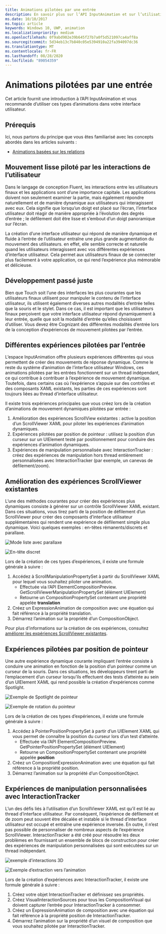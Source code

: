 ```yaml
---
title: Animations pilotées par une entrée
description: En savoir plus sur l’API InputAnimation et sur l’utilisation des animations pilotées par les entrées pour créer des mouvements de réponse dynamique dans l’interface utilisateur de votre application.
ms.date: 10/10/2017
ms.topic: article
keywords: Windows 10, UWP, animation
ms.localizationpriority: medium
ms.openlocfilehash: 0f9abd902e39b645f27b7a0f5d521097ca4aff8a
ms.sourcegitcommit: 5d34eb13c7b840c05e5394910a22fa394097dc36
ms.translationtype: MT
ms.contentlocale: fr-FR
ms.lasthandoff: 08/28/2020
ms.locfileid: "89054359"
---
```

# <a name="input-driven-animations"></a>Animations pilotées par une entrée

Cet article fournit une introduction à l’API InputAnimation et vous recommande d’utiliser ces types d’animations dans votre interface utilisateur.

## <a name="prerequisites"></a>Prérequis

Ici, nous partons du principe que vous êtes familiarisé avec les concepts abordés dans les articles suivants :

- [Animations basées sur les relations](relation-animations.md)

## <a name="smooth-motion-driven-from-user-interactions"></a>Mouvement lisse piloté par les interactions de l’utilisateur

Dans le langage de conception Fluent, les interactions entre les utilisateurs finaux et les applications sont d’une importance capitale. Les applications doivent non seulement examiner la partie, mais également répondre naturellement et de manière dynamique aux utilisateurs qui interagissent avec eux. Cela signifie que lorsqu’un doigt est placé sur l’écran, l’interface utilisateur doit réagir de manière appropriée à l’évolution des degrés d’entrée ; le défilement doit être lisse et s’embout d’un doigt panoramique sur l’écran.

La création d’une interface utilisateur qui répond de manière dynamique et fluide à l’entrée de l’utilisateur entraîne une plus grande augmentation du mouvement des utilisateurs. en effet, elle semble correcte et naturelle quand les utilisateurs interagissent avec vos différentes expériences d’interface utilisateur. Cela permet aux utilisateurs finaux de se connecter plus facilement à votre application, ce qui rend l’expérience plus mémorable et délicieuse.

## <a name="expanding-past-just-touch"></a>Développement passé juste

Bien que Touch soit l’une des interfaces les plus courantes que les utilisateurs finaux utilisent pour manipuler le contenu de l’interface utilisateur, ils utilisent également diverses autres modalités d’entrée telles que la souris et le stylet. Dans ce cas, il est important que les utilisateurs finaux perçoivent que votre interface utilisateur répond dynamiquement à leur entrée, quelle que soit la modalité d’entrée qu’elles choisissent d’utiliser. Vous devez être Cognizant des différentes modalités d’entrée lors de la conception d’expériences de mouvement pilotées par l’entrée.

## <a name="different-input-driven-motion-experiences"></a>Différentes expériences pilotées par l’entrée

L’espace InputAnimation offre plusieurs expériences différentes qui vous permettent de créer des mouvements de réponse dynamique. Comme le reste du système d’animation de l’interface utilisateur Windows, ces animations pilotées par les entrées fonctionnent sur un thread indépendant, ce qui contribue à contribuer à l’expérience de mouvement dynamique. Toutefois, dans certains cas où l’expérience s’appuie sur des contrôles et des composants XAML existants, les parties de ces expériences sont toujours liées au thread d’interface utilisateur.

Il existe trois expériences principales que vous créez lors de la création d’animations de mouvement dynamiques pilotées par entrée :

1. Amélioration des expériences ScrollView existantes : active la position d’un ScrollViewer XAML pour piloter les expériences d’animation dynamiques.
1. Expériences pilotées par position de pointeur : utilisez la position d’un curseur sur un UIElement testé par positionnement pour conduire des expériences d’animation dynamiques.
1. Expériences de manipulation personnalisée avec InteractionTracker : créez des expériences de manipulation hors thread entièrement personnalisées avec InteractionTracker (par exemple, un canevas de défilement/zoom).

## <a name="enhancing-existing-scrollviewer-experiences"></a>Amélioration des expériences ScrollViewer existantes

L’une des méthodes courantes pour créer des expériences plus dynamiques consiste à générer sur un contrôle ScrollViewer XAML existant. Dans ces situations, vous tirez parti de la position de défilement d’un ScrollViewer pour créer des composants d’interface utilisateur supplémentaires qui rendent une expérience de défilement simple plus dynamique. Voici quelques exemples : en-têtes rémanents/discrets et parallaxe.

![Mode liste avec parallaxe](images/animation/parallax.gif)

![En-tête discret](images/animation/shy-header.gif)

Lors de la création de ces types d’expériences, il existe une formule générale à suivre :

1. Accédez à ScrollManipulationPropertySet à partir du ScrollViewer XAML pour lequel vous souhaitez piloter une animation.
    - Effectuée via l’API ElementCompositionPreview. GetScrollViewerManipulationPropertySet (élément UIElement)
    - Retourne un CompositionPropertySet contenant une propriété appelée **translation**
1. Créez un ExpressionAnimation de composition avec une équation qui fait référence à la propriété translation.
1. Démarrez l’animation sur la propriété d’un CompositionObject.

Pour plus d’informations sur la création de ces expériences, consultez [améliorer les expériences ScrollViewer existantes](scroll-input-animations.md).

## <a name="pointer-position-driven-experiences"></a>Expériences pilotées par position de pointeur

Une autre expérience dynamique courante impliquant l’entrée consiste à conduire une animation en fonction de la position d’un pointeur comme un curseur de la souris. Dans ces situations, les développeurs tirent parti de l’emplacement d’un curseur lorsqu’ils effectuent des tests d’atteinte au sein d’un UIElement XAML qui rend possible la création d’expériences comme Spotlight.

![Exemple de Spotlight de pointeur](images/animation/spotlight-reveal.gif)

![Exemple de rotation du pointeur](images/animation/pointer-rotate.gif)

Lors de la création de ces types d’expériences, il existe une formule générale à suivre :

1. Accédez à PointerPositionPropertySet à partir d’un UIElement XAML qui vous permet de connaître la position du curseur lors d’un test d’atteinte.
    - Effectuée via l’API ElementCompositionPreview. GetPointerPositionPropertySet (élément UIElement)
    - Retourne un CompositionPropertySet contenant une propriété appelée **position**
1. Créez un CompositionExpressionAnimation avec une équation qui fait référence à la propriété position.
1. Démarrez l’animation sur la propriété d’un CompositionObject.

## <a name="custom-manipulation-experiences-with-interactiontracker"></a>Expériences de manipulation personnalisées avec InteractionTracker

L’un des défis liés à l’utilisation d’un ScrollViewer XAML est qu’il est lié au thread d’interface utilisateur. Par conséquent, l’expérience de défilement et de zoom peut souvent être décalée et instable si le thread d’interface utilisateur est occupé et entraîne une expérience inversée. En outre, il n’est pas possible de personnaliser de nombreux aspects de l’expérience ScrollViewer. InteractionTracker a été créé pour résoudre les deux problèmes en fournissant un ensemble de blocs de construction pour créer des expériences de manipulation personnalisées qui sont exécutées sur un thread indépendant.

![exemple d’interactions 3D](images/animation/interactions-3d.gif)

![Exemple d’extraction vers l’animation](images/animation/pull-to-animate.gif)

Lors de la création d’expériences avec InteractionTracker, il existe une formule générale à suivre :

1. Créez votre objet InteractionTracker et définissez ses propriétés.
1. Créez VisualInteractionSources pour tous les CompositionVisual qui doivent capturer l’entrée pour InteractionTracker à consommer.
1. Créez un ExpressionAnimation de composition avec une équation qui fait référence à la propriété position de InteractionTracker.
1. Démarrez l’animation sur la propriété d’un visuel de composition que vous souhaitez pilotée par InteractionTracker.
